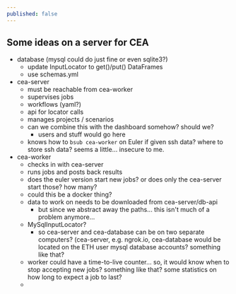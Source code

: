 ```yaml
---
published: false
---
```

## Some ideas on a server for CEA

- database (mysql could do just fine or even sqlite3?)
  - update InputLocator to get()/put() DataFrames
  - use schemas.yml
- cea-server
  - must be reachable from cea-worker
  - supervises jobs
  - workflows (yaml?)
  - api for locator calls
  - manages projects / scenarios
  - can we combine this with the dashboard somehow? should we?
    - users and stuff would go here
  - knows how to `bsub cea-worker` on Euler if given ssh data? where to store ssh data? seems a little... insecure to me.
- cea-worker
  - checks in with cea-server
  - runs jobs and posts back results
  - does the euler version start new jobs? or does only the cea-server start those? how many?
  - could this be a docker thing?
  - data to work on needs to be downloaded from cea-server/db-api
    - but since we abstract away the paths... this isn't much of a problem anymore...
  - MySqlInputLocator?
    - so cea-server and cea-database can be on two separate computers? (cea-server, e.g. ngrok.io, cea-database would be located on the ETH user mysql database accounts? something like that?
  - worker could have a time-to-live counter... so, it would know when to stop accepting new jobs? something like that? some statistics on how long to expect a job to last?
  - 
  
